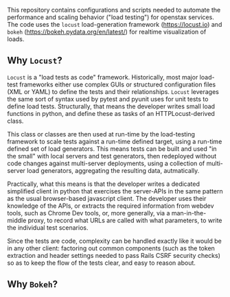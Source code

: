 This repository contains configurations and scripts needed to automate the
performance and scaling behavior ("load testing") for openstax services.  The
code uses the `locust` load-generation framework (https://locust.io) and
`bokeh` (https://bokeh.pydata.org/en/latest/) for realtime visualization of
loads.




## Why `Locust`?

`Locust` is a "load tests as code" framework. Historically, most major
load-test frameworks either use complex GUIs or structured configuration files
(XML or YAML) to define the tests and their relationships. `Locust` leverages
the same sort of syntax used by pytest and pyunit uses for unit tests to define
load tests. Structurally, that means the developer writes small load functions
in python, and define these as tasks of an HTTPLocust-derived class.

This class or classes are then used at run-time by the load-testing framework
to scale tests against a run-time defined target, using a run-time defined set
of load generators. This means tests can be built and used "in the small" with
local servers and test generators, then redeployed without code changes against
multi-server deployments, using a collection of multi-server load generators,
aggregating the resulting data, autmatically.

Practically, what this means is that the developer writes a dedicated
simplified client in python that exercises the server-APIs in the same pattern
as the usual browser-based javascript client. The developer uses their
knowledge of the APIs, or extracts the required information from webdev tools,
such as Chrome Dev tools, or, more generally, via a man-in-the-middle proxy, to
record what URLs are called with what parameters, to write the individual test
scenarios.

Since the tests are code, complexity can be handled exactly like it would be in
any other client: factoring out common components (such as the token extraction
and header settings needed to pass Rails CSRF security checks) so as to keep
the flow of the tests clear, and easy to reason about.


## Why `Bokeh`?

